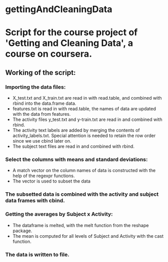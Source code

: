gettingAndCleaningData
======================

# Script for the course project of 'Getting and Cleaning Data', a course on coursera.

## Working of the script:

### Importing the data files:

- X_test.txt and X_train.txt are read in with read.table, and combined with rbind into the data.frame data.
- features.txt is read in with read.table, the names of data are updated with the data from features.
- The activity files y_test.txt and y-train.txt are read in and combined with rbind.
- The activity text labels are added by merging the contents of activity_labels.txt. Special attention is needed to retain the row order since we use cbind later on.
- The subject text files are read in and combined with rbind.

### Select the columns with means and standard deviations:

- A match vector on the column names of data is constructed with the help of the regexpr functions.
- The vector is used to subset the data

### The subsetted data is combined with the activity and subject data frames with cbind.

### Getting the averages by Subject x Activity:

- The dataframe is melted, with the melt function from the reshape package.
- The mean is computed for all levels of Subject and Activity with the cast function.

### The data is written to file.



